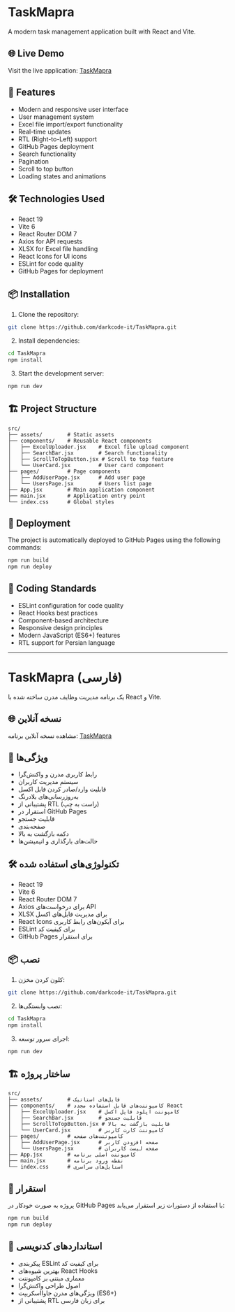 # TaskMapra

A modern task management application built with React and Vite.

## 🌐 Live Demo

Visit the live application: [TaskMapra](https://darkcode-it.github.io/TaskMapra/)

## 🚀 Features

- Modern and responsive user interface
- User management system
- Excel file import/export functionality
- Real-time updates
- RTL (Right-to-Left) support
- GitHub Pages deployment
- Search functionality
- Pagination
- Scroll to top button
- Loading states and animations

## 🛠️ Technologies Used

- React 19
- Vite 6
- React Router DOM 7
- Axios for API requests
- XLSX for Excel file handling
- React Icons for UI icons
- ESLint for code quality
- GitHub Pages for deployment

## 📦 Installation

1. Clone the repository:
```bash
git clone https://github.com/darkcode-it/TaskMapra.git
```

2. Install dependencies:
```bash
cd TaskMapra
npm install
```

3. Start the development server:
```bash
npm run dev
```

## 🏗️ Project Structure

```
src/
├── assets/        # Static assets
├── components/    # Reusable React components
│   ├── ExcelUploader.jsx    # Excel file upload component
│   ├── SearchBar.jsx        # Search functionality
│   ├── ScrollToTopButton.jsx # Scroll to top feature
│   └── UserCard.jsx         # User card component
├── pages/         # Page components
│   ├── AddUserPage.jsx      # Add user page
│   └── UsersPage.jsx        # Users list page
├── App.jsx        # Main application component
├── main.jsx       # Application entry point
└── index.css      # Global styles
```

## 🚀 Deployment

The project is automatically deployed to GitHub Pages using the following commands:

```bash
npm run build
npm run deploy
```

## 📝 Coding Standards

- ESLint configuration for code quality
- React Hooks best practices
- Component-based architecture
- Responsive design principles
- Modern JavaScript (ES6+) features
- RTL support for Persian language

---

# TaskMapra (فارسی)

یک برنامه مدیریت وظایف مدرن ساخته شده با React و Vite.

## 🌐 نسخه آنلاین

مشاهده نسخه آنلاین برنامه: [TaskMapra](https://darkcode-it.github.io/TaskMapra/)

## 🚀 ویژگی‌ها

- رابط کاربری مدرن و واکنش‌گرا
- سیستم مدیریت کاربران
- قابلیت وارد/صادر کردن فایل اکسل
- به‌روزرسانی‌های بلادرنگ
- پشتیبانی از RTL (راست به چپ)
- استقرار در GitHub Pages
- قابلیت جستجو
- صفحه‌بندی
- دکمه بازگشت به بالا
- حالت‌های بارگذاری و انیمیشن‌ها

## 🛠️ تکنولوژی‌های استفاده شده

- React 19
- Vite 6
- React Router DOM 7
- Axios برای درخواست‌های API
- XLSX برای مدیریت فایل‌های اکسل
- React Icons برای آیکون‌های رابط کاربری
- ESLint برای کیفیت کد
- GitHub Pages برای استقرار

## 📦 نصب

1. کلون کردن مخزن:
```bash
git clone https://github.com/darkcode-it/TaskMapra.git
```

2. نصب وابستگی‌ها:
```bash
cd TaskMapra
npm install
```

3. اجرای سرور توسعه:
```bash
npm run dev
```

## 🏗️ ساختار پروژه

```
src/
├── assets/        # فایل‌های استاتیک
├── components/    # کامپوننت‌های قابل استفاده مجدد React
│   ├── ExcelUploader.jsx    # کامپوننت آپلود فایل اکسل
│   ├── SearchBar.jsx        # قابلیت جستجو
│   ├── ScrollToTopButton.jsx # قابلیت بازگشت به بالا
│   └── UserCard.jsx         # کامپوننت کارت کاربر
├── pages/         # کامپوننت‌های صفحه
│   ├── AddUserPage.jsx      # صفحه افزودن کاربر
│   └── UsersPage.jsx        # صفحه لیست کاربران
├── App.jsx        # کامپوننت اصلی برنامه
├── main.jsx       # نقطه ورود برنامه
└── index.css      # استایل‌های سراسری
```

## 🚀 استقرار

پروژه به صورت خودکار در GitHub Pages با استفاده از دستورات زیر استقرار می‌یابد:

```bash
npm run build
npm run deploy
```

## 📝 استانداردهای کدنویسی

- پیکربندی ESLint برای کیفیت کد
- بهترین شیوه‌های React Hooks
- معماری مبتنی بر کامپوننت
- اصول طراحی واکنش‌گرا
- ویژگی‌های مدرن جاوااسکریپت (ES6+)
- پشتیبانی از RTL برای زبان فارسی
